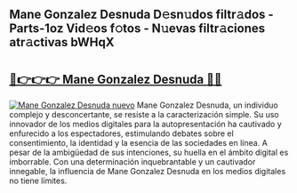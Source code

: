 ## Mane Gonzalez Desnuda D𝚎sn𝚞dos filtr𝚊dos - Parts-1oz Vid𝚎os f𝚘tos - N𝚞evas filtr𝚊ciones atr𝚊ctivas bWHqX

# <h2><a href="http://mb2wgz.tromn.icu/?c=Mane+Gonzalez+Desnuda">🔗👉👉👉 Mane Gonzalez Desnuda 🔗🔗</a></h2>

[![Mane Gonzalez Desnuda nuevo](https://i.imgur.com/pEAQMta.gif)](http://mb2wgz.tromn.icu/?c=Mane+Gonzalez+Desnuda)
Mane Gonzalez Desnuda, un individuo complejo y desconcertante, se resiste a la caracterización simple. Su uso innovador de los medios digitales para la autopresentación ha cautivado y enfurecido a los espectadores, estimulando debates sobre el consentimiento, la identidad y la esencia de las sociedades en línea. A pesar de la ambigüedad de sus intenciones, su huella en el ámbito digital es imborrable. Con una determinación inquebrantable y un cautivador innegable, la influencia de Mane Gonzalez Desnuda en los medios digitales no tiene límites.
